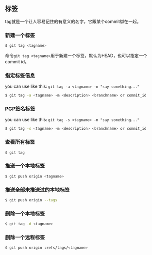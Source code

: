 ## 标签
tag就是一个让人容易记住的有意义的名字，它跟某个commit绑在一起。

### 新建一个标签

```bash
$ git tag <tagname>
```

命令`git tag <tagname>`用于新建一个标签，默认为HEAD，也可以指定一个commit id。

### 指定标签信息

you can use like this: `git tag -a <tagname> -m "say something..."`

```bash
$ git tag -a <tagname> -m <description> <branchname> or commit_id
```


### PGP签名标签

you can use like this: `git tag -s <tagname> -m "say something..."`

```bash
$ git tag -s <tagname> -m <description> <branchname> or commit_id
```

### 查看所有标签

```bash
$ git tag
```

### 推送一个本地标签

```bash
$ git push origin <tagname>
```

### 推送全部未推送过的本地标签

```bash
$ git push origin --tags
```

### 删除一个本地标签

```bash
$ git tag -d <tagname>
```

### 删除一个远程标签

```bash
$ git push origin :refs/tags/<tagname>
```
